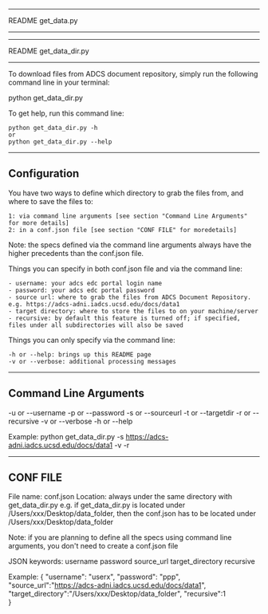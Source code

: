 *************************
README get_data.py
*************************



*************************
README get_data_dir.py
*************************

To download files from ADCS document repository, simply run the following command line in your terminal:

  python get_data_dir.py

To get help, run this command line:
	
	python get_data_dir.py -h
	or
	python get_data_dir.py --help

------------------------------
Configuration
------------------------------
You have two ways to define which directory to grab the files from, and where to save the files to:

	1: via command line arguments [see section "Command Line Arguments" for more details]
	2: in a conf.json file [see section "CONF FILE" for moredetails]

Note: the specs defined via the command line arguments always have the higher precedents than the conf.json file.  

Things you can specify in both conf.json file and via the command line:

	- username: your adcs edc portal login name
	- password: your adcs edc portal password
	- source url: where to grab the files from ADCS Document Repository. e.g. https://adcs-adni.iadcs.ucsd.edu/docs/data1
	- target directory: where to store the files to on your machine/server
	- recursive: by default this feature is turned off; if specified, files under all subdirectories will also be saved
	
Things you can only specify via the command line:

	-h or --help: brings up this README page
	-v or --verbose: additional processing messages

------------------------------
Command Line Arguments
------------------------------
-u or --username
-p or --password
-s or --sourceurl
-t or --targetdir
-r or --recursive
-v or --verbose
-h or --help

Example:
	python get_data_dir.py -s https://adcs-adni.iadcs.ucsd.edu/docs/data1 -v -r

------------------------------
CONF FILE
------------------------------
File name: conf.json
Location: always under the same directory with get_data_dir.py
	e.g. if get_data_dir.py is located under /Users/xxx/Desktop/data_folder, 
	then the conf.json has to be located under /Users/xxx/Desktop/data_folder

Note: if you are planning to define all the specs using command line arguments, you don't need to create a conf.json file

JSON keywords:
	username
	password
	source_url
	target_directory
	recursive
	
Example:
{
	"username": "userx",
	"password": "ppp",
	"source_url":"https://adcs-adni.iadcs.ucsd.edu/docs/data1",
	"target_directory":"/Users/xxx/Desktop/data_folder",
	"recursive":1        
}

